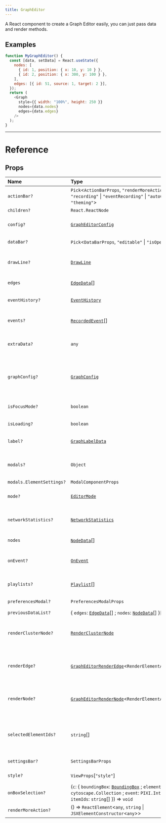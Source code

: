 ```yaml
---
title: GraphEditor
---
```


A React component to create a Graph Editor easily, you can just pass data and render methods.

## Examples

```js live=true
function MyGraphEditor() {
  const [data, setData] = React.useState({
    nodes: [
      { id: 1, position: { x: 10, y: 10 } },
      { id: 2, position: { x: 300, y: 100 } },
    ],
    edges: [{ id: 51, source: 1, target: 2 }],
  });
  return (
    <Graph
      style={{ width: "100%", height: 250 }}
      nodes={data.nodes}
      edges={data.edges}
    />
  );
}
```

---

# Reference

## Props

| Name | Type | Description |
| :------ | :------ | :------ |
| `actionBar?` | `Pick`<`ActionBarProps`, ``"renderMoreAction"`` \| ``"isOpen"`` \| ``"recording"`` \| ``"eventRecording"`` \| ``"autoOpen"`` \| ``"theming"``\> | Config for ActionBar |
| `children?` | `React.ReactNode` | - |
| `config?` | [`GraphEditorConfig`](type.md#grapheditorconfig) | GraphEditor config data for all operations. |
| `dataBar?` | `Pick`<`DataBarProps`, ``"editable"`` \| ``"isOpen"``\> | Config for DataBar |
| `drawLine?` | [`DrawLine`](type.md#drawline) | The function to draw line for edge connection vectors |
| `edges` | [`EdgeData`](type.md#edgedata)[] | Edge data list to render |
| `eventHistory?` | [`EventHistory`](type.md#eventhistory) | Event history will be displayed on SettingsBar |
| `events?` | [`RecordedEvent`](type.md#recordedevent)[] | Recorded events will be displayed on SettingsBar |
| `extraData?` | `any` | To rerender the graph when the extra data changes |
| `graphConfig?` | [`GraphConfig`](type.md#graphconfig) | All graph config data for nodes and edges. It will supply the config data for the graph. |
| `isFocusMode?` | `boolean` | Focus mode for chunk stacked nodes |
| `isLoading?` | `boolean` | Display loading indicator |
| `label?` | [`GraphLabelData`](type.md#graphlabeldata) | Config for labels of nodes and edges |
| `modals?` | `Object` | Modal components for displaying modal dialogs |
| `modals.ElementSettings?` | `ModalComponentProps` | - |
| `mode?` | [`EditorMode`](type.md#editormode) | Editor mode for changing actions and mouse icon |
| `networkStatistics?` | [`NetworkStatistics`](type.md#networkstatistics) | Calculated network statistics will be displayed on SettingsBar |
| `nodes` | [`NodeData`](type.md#nodedata)[] | Node data list to render |
| `onEvent?` | [`OnEvent`](type.md#onevent) | Event handler for all events that are emitted by the graph editor. |
| `playlists?` | [`Playlist`](type.md#playlist)[] | Events playlist will be displayed on SettingsBar |
| `preferencesModal?` | `PreferencesModalProps` | Config for PreferencesModal |
| `previousDataList?` | { `edges`: [`EdgeData`](type.md#edgedata)[] ; `nodes`: [`NodeData`](type.md#nodedata)[]  }[] | Focus mode stack |
| `renderClusterNode?` | [`RenderClusterNode`](type.md#renderclusternode) | It returns a PIXI.DisplayObject instance as React.Node for the cluster node |
| `renderEdge?` | [`GraphEditorRenderEdge`](type.md#grapheditorrenderedge)<`RenderElementAdditionalInfo`\> | It returns a PIXI.DisplayObject instance as React.Node for the edge |
| `renderNode?` | [`GraphEditorRenderNode`](type.md#grapheditorrendernode)<`RenderElementAdditionalInfo`\> | It returns a PIXI.DisplayObject instance as React.Node for the node |
| `selectedElementIds?` | `string`[] | It gives the selected nodes. It is used for selected node highlighting and DataBar |
| `settingsBar?` | `SettingsBarProps` | Config for SettingsBar |
| `style?` | `ViewProps`[``"style"``] | Style for graph container view |
| `onBoxSelection?` | (`c`: { `boundingBox`: [`BoundingBox`](type.md#boundingbox) ; `elements`: `cytoscape.Collection` ; `event`: `PIXI.InteractionEvent` ; `itemIds`: `string`[]  }) => `void` | - |
| `renderMoreAction?` | () => `ReactElement`<`any`, `string` \| `JSXElementConstructor`<`any`\>\> | - |